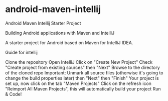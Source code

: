 android-maven-intellij
======================

Android Maven Intellij Starter Project


Building Android applications with Maven and IntelliJ

A starter project for Android based on Maven for IntelliJ IDEA.

Guide for intellij

Clone the repository
Open IntelliJ
Click on "Create New Project"
Check "Create project from existing sources" then "Next"
Browse to the directory of the cloned repo
Important: Unmark all source files (otherwise it's going to change the build properties later) then "Next" then "Finish"
Your project is set up, now click on the tab "Maven Projects"
Click on the refresh icon "Reimport All Maven Projects", this will automatically build your project
Run & Code!
